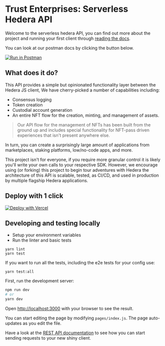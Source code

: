 # Trust Enterprises: Serverless Hedera API

Welcome to the serverless hedera API, you can find out more about the project and running your first client through [reading the docs](https://docs.trust.enterprises).

You can look at our postman docs by clicking the button below.

[![Run in Postman](https://run.pstmn.io/button.svg)](https://www.getpostman.com/run-collection/e61a0c42e7d572890996)

## What does it do?

This API provides a simple but opinionated functionality layer between the Hedera JS client, We have cherry-picked a number of capabilities including:

- Consensus logging 
- Token creation 
- Custodial account generation
- An entire NFT flow for the creation, minting, and management of assets.

> Our API flow for the management of NFTs has been built from the ground up and includes special functionality for NFT-pass driven experiences that isn't present anywhere else.

In turn, you can create a surprisingly large amount of applications from marketplaces, staking platforms, low/no-code apps, and more.

This project isn't for everyone, if you require more granular control it is likely you'll write your own calls to your respective SDK. However, we encourage using (or forking) this project to begin tour adventures with Hedera the architecture of this API is scalable, tested, as CI/CD, and used in production by multiple flagship Hedera applications.  

## Deploy with 1 click

[![Deploy with Vercel](https://vercel.com/button)](https://vercel.com/import/git?s=https://github.com/trustenterprises/hedera-serverless-consensus&env=HEDERA_NETWORK,HEDERA_ACCOUNT_ID,HEDERA_PRIVATE_KEY,API_SECRET_KEY&envDescription=Enter%20your%20account%20id%20and%20private%20key%20from%20the%20hedera%20portal.%20The%20API%20secret%20is%20your%20authentication%20key%20to%20communicate%20with%20your%20API,%20create%20a%20secure%20string%20of%20at%20least%2010%20characters.&envLink=https%3A%2F%2Fdocs.trust.enterprises%2Fdeployment%2Fenvironment-variables&redirect-url=https%3A%2F%2Fdocs.trust.enterprises%2Frest-api%2Foverview)

## Developing and testing locally

- Setup your environment variables
- Run the linter and basic tests

```
yarn lint
yarn test
```

If you want to run all the tests, including the e2e tests for your config use:

```
yarn test:all
```

First, run the development server:

```bash
npm run dev
# or
yarn dev
```

Open [http://localhost:3000](http://localhost:3000) with your browser to see the result.

You can start editing the page by modifying `pages/index.js`. The page auto-updates as you edit the file.

Have a look at the [REST API documentation](https://docs.trust.enterprises/rest-api/overview) to see how you can start sending requests to your new shiny client.
